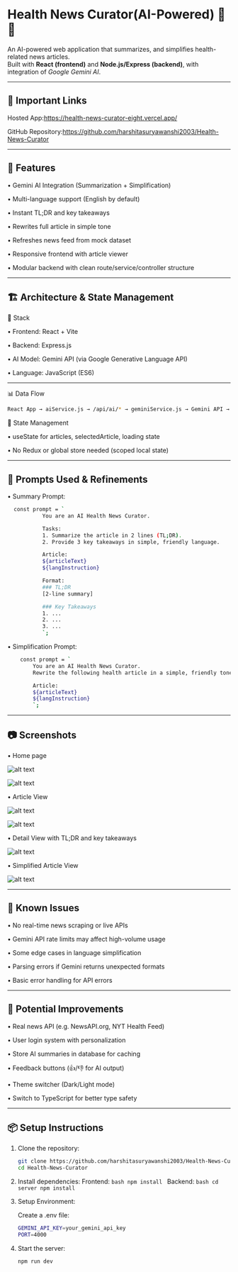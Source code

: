 # Health News Curator(AI-Powered) 📰🤖

An AI-powered web application that summarizes, and simplifies health-related news articles.  
Built with **React (frontend)** and **Node.js/Express (backend)**, with integration of *Google Gemini AI*.

---

## 🔗 Important Links
 Hosted App:https://health-news-curator-eight.vercel.app/
 
 GitHub Repository:https://github.com/harshitasuryawanshi2003/Health-News-Curator

 ---

## 🌟 Features

• Gemini AI Integration (Summarization + Simplification)

• Multi-language support (English by default)

• Instant TL;DR and key takeaways

• Rewrites full article in simple tone

• Refreshes news feed from mock dataset

• Responsive frontend with article viewer

• Modular backend with clean route/service/controller structure

---

## 🏗️ Architecture & State Management

🧱 Stack

• Frontend: React + Vite

• Backend: Express.js

• AI Model: Gemini API (via Google Generative Language API)

• Language: JavaScript (ES6)

---

📊 Data Flow

```bash
React App → aiService.js → /api/ai/* → geminiService.js → Gemini API → Response
```

🧠 State Management

• useState for articles, selectedArticle, loading state

• No Redux or global store needed (scoped local state)

---

## 🚀 Prompts Used & Refinements

• Summary Prompt:
 
 ```bash
   const prompt = `
            You are an AI Health News Curator.

            Tasks:
            1. Summarize the article in 2 lines (TL;DR).
            2. Provide 3 key takeaways in simple, friendly language.

            Article:
            ${articleText}
            ${langInstruction}

            Format:
            ### TL;DR
            [2-line summary]

            ### Key Takeaways
            1. ...
            2. ...
            3. ...
            `;
```

• Simplification Prompt:
```bash
    const prompt = `
        You are an AI Health News Curator.
        Rewrite the following health article in a simple, friendly tone suitable for general readers:

        Article:
        ${articleText}
        ${langInstruction}
        `;
```

---

## 📷 Screenshots

• Home page
 
 ![alt text](image.png)

 ![alt text](image-1.png)

• Article View

 ![alt text](image-2.png)
 
 ![alt text](image-5.png)

• Detail View with TL;DR and key takeaways

  ![alt text](image-3.png)

• Simplified Article View

  ![alt text](image-4.png)

---

## 🐞 Known Issues

• No real-time news scraping or live APIs

• Gemini API rate limits may affect high-volume usage

• Some edge cases in language simplification

• Parsing errors if Gemini returns unexpected formats

• Basic error handling for API errors

---

## 🌱 Potential Improvements

• Real news API (e.g. NewsAPI.org, NYT Health Feed)

• User login system with personalization

• Store AI summaries in database for caching

• Feedback buttons (👍/👎 for AI output)

• Theme switcher (Dark/Light mode)

• Switch to TypeScript for better type safety

---

## 📦 Setup Instructions

1. Clone the repository:
    ```bash
    git clone https://github.com/harshitasuryawanshi2003/Health-News-Curator.git
    cd Health-News-Curator
    ```

2. Install dependencies:
    Frontend:
        ```bash
        npm install
        ```
    Backend:
        ```bash
        cd server
        npm install
        ```

3. Setup Environment:

   Create a .env file:
    ```bash
    GEMINI_API_KEY=your_gemini_api_key
    PORT=4000
    ```

 
3. Start the server:
    ```bash
    npm run dev
    ```